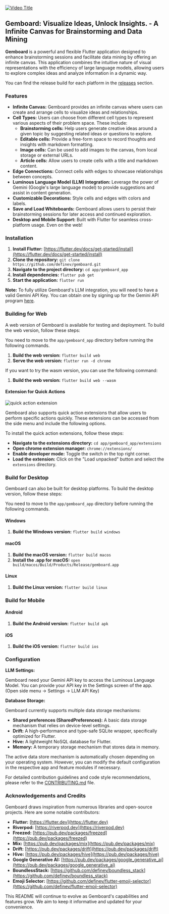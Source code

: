 [![Video Title](https://img.youtube.com/vi/rKH5gJIC64s/0.jpg)](https://www.youtube.com/watch?v=rKH5gJIC64s)


## Gemboard: Visualize Ideas, Unlock Insights. - A Infinite Canvas for Brainstorming and Data Mining

**Gemboard** is a powerful and flexible Flutter application designed to enhance brainstorming sessions and facilitate data mining by offering an infinite canvas. This application combines the intuitive nature of visual representations with the efficiency of large language models, allowing users to explore complex ideas and analyze information in a dynamic way.

You can find the release build for each platform in the [releases](https://github.com/definev/gemboard_release/releases/latest) section.

### Features

* **Infinite Canvas:**  Gemboard provides an infinite canvas where users can create and arrange cells to visualize ideas and relationships. 
* **Cell Types:** Users can choose from different cell types to represent various aspects of their problem space. These include:
    * **Brainstorming cells:** Help users generate creative ideas around a given topic by suggesting related ideas or questions to explore.
    * **Editable cells:** Provide a free-form space to record thoughts and insights with markdown formatting. 
    * **Image cells:** Can be used to add images to the canvas, from local storage or external URLs.
    * **Article cells:** Allow users to create cells with a title and markdown content. 
* **Edge Connections:** Connect cells with edges to showcase relationships between concepts.
* **Luminous Language Model (LLM) Integration:**  Leverage the power of Gemini (Google's large language model) to provide suggestions and assist in content generation.
* **Customizable Decorations:**  Style cells and edges with colors and labels.
* **Save and Load Whiteboards:**  Gemboard allows users to persist their brainstorming sessions for later access and continued exploration.
* **Desktop and Mobile Support:** Built with Flutter for seamless cross-platform usage. Even on the web!

### Installation

1. **Install Flutter:** [https://flutter.dev/docs/get-started/install](https://flutter.dev/docs/get-started/install)
2. **Clone the repository:** `git clone https://github.com/definev/gemboard.git`
3. **Navigate to the project directory:** `cd app/gemboard_app`
4. **Install dependencies:** `flutter pub get`
5. **Start the application:** `flutter run`

**Note:** To fully utilize Gemboard's LLM integration, you will need to have a valid Gemini API Key. You can obtain one by signing up for the Gemini API program [here](https://aistudio.google.com/).

### Building for Web

A web version of Gemboard is available for testing and deployment. To build the web version, follow these steps:

You need to move to the `app/gemboard_app` directory before running the following commands.

1. **Build the web version:** `flutter build web`
2. **Serve the web version:** `flutter run -d chrome`

If you want to try the wasm version, you can use the following command:

1. **Build the web version:** `flutter build web --wasm`

#### Extension for Quick Actions

![quick action extension](assets/extension.png)

Gemboard also supports quick action extensions that allow users to perform specific actions quickly. These extensions can be accessed from the side menu and include the following options.

To install the quick action extensions, follow these steps:
- **Navigate to the extensions directory:** `cd app/gemboard_app/extensions`
- **Open chrome extension manager:** `chrome://extensions/`
- **Enable developer mode:** Toggle the switch in the top right corner.
- **Load the extension:** Click on the "Load unpacked" button and select the `extensions` directory.

### Build for Desktop

Gemboard can also be built for desktop platforms. To build the desktop version, follow these steps:

You need to move to the `app/gemboard_app` directory before running the following commands.

#### Windows

1. **Build the Windows version:** `flutter build windows`

#### macOS

1. **Build the macOS version:** `flutter build macos`
2. **Install the .app for macOS:** `open build/macos/Build/Products/Release/gemboard.app`

#### Linux

1. **Build the Linux version:** `flutter build linux`

### Build for Mobile

#### Android

1. **Build the Android version:** `flutter build apk`

#### iOS

1. **Build the iOS version:** `flutter build ios`

### Configuration

**LLM Settings:**

Gemboard need your Gemini API key to access the Luminous Language Model. You can provide your API key in the Settings screen of the app. (Open side menu -> Settings -> LLM API Key)

**Database Storage:**

Gemboard currently supports multiple data storage mechanisms:

* **Shared preferences (SharedPreferences):** A basic data storage mechanism that relies on device-level settings. 
* **Drift:** A high-performance and type-safe SQLite wrapper, specifically optimized for Flutter.
* **Hive:** A lightweight NoSQL database for Flutter.
* **Memory:** A temporary storage mechanism that stores data in memory.

The active data store mechanism is automatically chosen depending on your operating system. However, you can modify the default configuration in the respective app and feature modules if necessary.


For detailed contribution guidelines and code style recommendations, please refer to the [CONTRIBUTING.md](CONTRIBUTING.md) file.

### Acknowledgements and Credits

Gemboard draws inspiration from numerous libraries and open-source projects. Here are some notable contributors:

* **Flutter:** [https://flutter.dev](https://flutter.dev)
* **Riverpod:** [https://riverpod.dev](https://riverpod.dev)
* **Freezed:** [https://pub.dev/packages/freezed](https://pub.dev/packages/freezed)
* **Mix:** [https://pub.dev/packages/mix](https://pub.dev/packages/mix)
* **Drift:** [https://pub.dev/packages/drift](https://pub.dev/packages/drift)
* **Hive:** [https://pub.dev/packages/hive](https://pub.dev/packages/hive)
* **Google Generative AI:** [https://pub.dev/packages/google_generative_ai](https://pub.dev/packages/google_generative_ai) 
* **BoundlessStack:** [https://github.com/definev/boundless_stack](https://github.com/definev/boundless_stack)
* **Emoji Selector:** [https://github.com/definev/flutter-emoji-selector](https://github.com/definev/flutter-emoji-selector)

This README will continue to evolve as Gemboard's capabilities and features grow. We aim to keep it informative and updated for your convenience.
